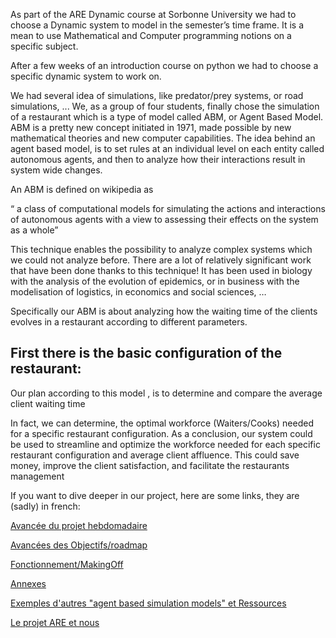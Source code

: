 As part of the ARE Dynamic course at Sorbonne University we had to choose a Dynamic system to model in the semester’s time frame. It is a mean to use Mathematical and Computer programming notions on a specific subject.

After a few weeks of an introduction course on python we had to choose a specific dynamic system to work on.

We had several idea of simulations, like predator/prey systems, or road simulations, ...
We, as a group of four students, finally chose the simulation of a restaurant which is a type of model called ABM, or Agent Based Model.
ABM is a pretty new concept initiated in 1971, made possible by new mathematical theories and new computer capabilities.
The idea behind an agent based model, is to set rules at an individual level on each entity called autonomous agents, and then to analyze how their interactions result in system wide changes.

An ABM is defined on wikipedia as 

“ a class of computational models for simulating the actions and interactions of autonomous agents with a view to assessing their effects on the system as a whole”

This technique enables the possibility to analyze complex systems which we could not analyze before.
There are a lot of relatively significant work that have been done thanks to this technique! 
It has been used in biology with the analysis of the evolution of epidemics, or in business with the modelisation of logistics, in economics and social sciences, …

Specifically our ABM is about analyzing how the waiting time of the clients evolves in a restaurant according to different parameters. 

First there is the basic configuration of the restaurant:
  - 



Our plan according to this model , is to determine and compare the average client waiting time 



In fact, we can determine, the optimal workforce (Waiters/Cooks) needed for a specific restaurant configuration.
As a conclusion, our system could be used to streamline and optimize the workforce needed for each specific restaurant configuration and average client affluence. This could save money, improve the client satisfaction, and facilitate the restaurants management

If you want to dive deeper in our project, here are some links, they are (sadly) in french:

[Avancée du projet hebdomadaire](Blog.md)

[Avancées des Objectifs/roadmap](Taches.md)

[Fonctionnement/MakingOff](Fonctionnement.md)

[Annexes](Annexes.md)

[Exemples d'autres "agent based simulation models" et Ressources](ExemplesDocu.md)

[Le projet ARE et nous](Nous.connaitre.ARE.md)
